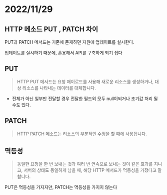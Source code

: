 # 2022/11/29

## HTTP 메소드 PUT , PATCH 차이

PUT과 PATCH 메서드는 기존에 존재하던 자원에 업데이트를 실시한다.

업데이트를 실시하기 때문에, 혼용해서 API를 구축하게 되기 쉽다


## PUT
> HTTP PUT 메서드는 요청 페이로드를 사용해 새로운 리소스를 생성하거나, 대상 리소스를 나타내는 데이터를 대체합니다.

- 전체가 아닌 일부만 전달할 경우 전달한 필드외 모두 null이되거나 초기값 처리 될 수도 있다.

## PATCH
>HTTP PATCH 메소드는 리소스의 부분적인 수정을 할 때에 사용됩니다.


## 멱등성
> 동일한 요청을 한 번 보내는 것과 여러 번 연속으로 보내는 것이 같은 효과를 지니고, 서버의 상태도 동일하게 남을 때, 해당 HTTP 메서드가 멱등성을 가졌다고 말합니다.

PUT은 멱등성을 가지지만, PATCH는 멱등성을 가지지 않는다
